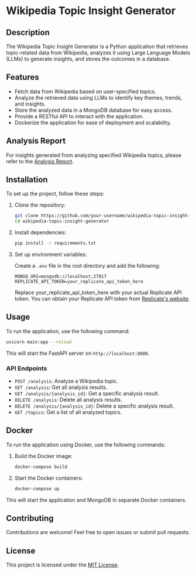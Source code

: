 # Wikipedia Topic Insight Generator

## Description

The Wikipedia Topic Insight Generator is a Python application that retrieves topic-related data from Wikipedia, analyzes
it using Large Language Models (LLMs) to generate insights, and stores the outcomes in a database.

## Features

- Fetch data from Wikipedia based on user-specified topics.
- Analyze the retrieved data using LLMs to identify key themes, trends, and insights.
- Store the analyzed data in a MongoDB database for easy access.
- Provide a RESTful API to interact with the application.
- Dockerize the application for ease of deployment and scalability.

## Analysis Report

For insights generated from analyzing specified Wikipedia topics, please refer to
the [Analysis Report](analysis_report.md).

## Installation

To set up the project, follow these steps:

1. Clone the repository:

    ```bash
    git clone https://github.com/your-username/wikipedia-topic-insight-generator.git
    cd wikipedia-topic-insight-generator
    ```

2. Install dependencies:

    ```bash
    pip install -r requirements.txt
    ```

3. Set up environment variables:

   Create a `.env` file in the root directory and add the following:

    ```plaintext
    MONGO_URI=mongodb://localhost:27017
    REPLICATE_API_TOKEN=your_replicate_api_token_here
    ```

   Replace your_replicate_api_token_here with your actual Replicate API token. You can obtain your Replicate API token
   from [Replicate's website](https://replicate.com/).

## Usage

To run the application, use the following command:

```bash
uvicorn main:app --reload
```

This will start the FastAPI server on `http://localhost:8000`.

### API Endpoints

- `POST /analysis`: Analyze a Wikipedia topic.
- `GET /analysis`: Get all analysis results.
- `GET /analysis/{analysis_id}`: Get a specific analysis result.
- `DELETE /analysis`: Delete all analysis results.
- `DELETE /analysis/{analysis_id}`: Delete a specific analysis result.
- `GET /topics`: Get a list of all analyzed topics.

## Docker

To run the application using Docker, use the following commands:

1. Build the Docker image:

    ```bash
    docker-compose build
    ```

2. Start the Docker containers:

    ```bash
    docker-compose up
    ```

This will start the application and MongoDB in separate Docker containers.

## Contributing

Contributions are welcome! Feel free to open issues or submit pull requests.

## License

This project is licensed under the [MIT License](https://en.wikipedia.org/wiki/MIT_License).
